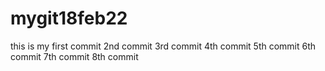 # mygit18feb22
this is my first commit
2nd commit
3rd commit
4th commit
5th commit
6th commit
7th commit
8th commit
